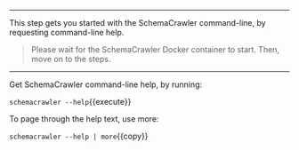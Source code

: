 -----

This step gets you started with the SchemaCrawler command-line, by requesting command-line help.

> Please wait for the SchemaCrawler Docker container to start. Then, move on to the steps.

-----

Get SchemaCrawler command-line help, by running:

`schemacrawler --help`{{execute}}

To page through the help text, use more:

`schemacrawler --help | more`{{copy}}
